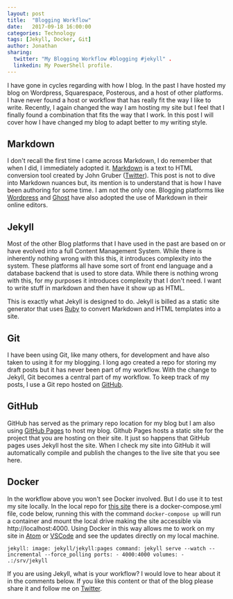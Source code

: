```yaml
---
layout: post
title:  "Blogging Workflow"
date:   2017-09-18 16:00:00
categories: Technology
tags: [Jekyll, Docker, Git]
author: Jonathan
sharing:
  twitter: "My Blogging Workflow #blogging #jekyll" .
  linkedin: My PowerShell profile.
---
```

I have gone in cycles regarding with how I blog. In the past I have hosted my blog on Wordpress, Squarespace, Posterous, and a host of other platforms. I have never found a host or workflow that has really fit the way I like to write. Recently, I again changed the way I am hosting my site but I feel that I finally found a combination that fits the way that I work. In this post I will cover how I have changed my blog to adapt better to my writing style.

## Markdown
I don't recall the first time I came across Markdown, I do remember that when I did, I immediately adopted it. [Markdown](//daringfireball.net/projects/markdown/) is a text to HTML conversion tool created by John Gruber ([Twitter](//twitter.com/daringfireball)). This post is not to dive into Markdown nuances but, its mention is to understand that is how I have been authoring for some time. I am not the only one. Blogging platforms like [Wordpress](//wordpress.com) and [Ghost](//ghost.org) have also adopted the use of Markdown in their online editors.

## Jekyll
Most of the other Blog platforms that I have used in the past are based on or have evolved into a full Content Management System. While there is inherently nothing wrong with this this, it introduces complexity into the system. These platforms all have some sort of front end language and a database backend that is used to store data. While there is nothing wrong with this, for my purposes it introduces complexity that I don't need. I want to write stuff in markdown and then have it show up as HTML.

This is exactly what Jekyll is designed to do. Jekyll is billed as a static site generator that uses [Ruby](https://www.ruby-lang.org/en/) to convert Markdown and HTML templates into a site.

## Git
I have been using Git, like many others, for development and have also taken to using it for my blogging. I long ago created a repo for storing my draft posts but it has never been part of my workflow. With the change to Jekyll, Git becomes a central part of my workflow. To keep track of my posts, I use a Git repo hosted on [GitHub](http://github.com).

## GitHub
GitHub has served as the primary repo location for my blog but I am also using [GitHub Pages](https://pages.github.com/) to host my blog. Github Pages hosts a static site for the project that you are hosting on their site. It just so happens that GitHub pages uses Jekyll host the site. When I check my site into GitHub it will automatically compile and publish the changes to the live site that you see here.

## Docker
In the workflow above you won't see Docker involved. But I do use it to test my site locally. In the local repo for [this site](https://github.com/jgardner04/jgardner04.github.io) there is a docker-compose.yml file, code below, running this with the command `docker-compose up` will run a container and mount the local drive making the site accessible via http://localhost:4000. Using Docker in this way allows me to work on my site in [Atom](http://atom.io) or [VSCode](https://code.visualstudio.com/) and see the updates directly on my local machine.

`
jekyll:
    image: jekyll/jekyll:pages
    command: jekyll serve --watch --incremental --force_polling
    ports:
        - 4000:4000
    volumes:
        - .:/srv/jekyll
`

If you are using Jekyll, what is your workflow? I would love to hear about it in the comments below. If you like this content or that of the blog please share it and follow me on [Twitter](https://twitter.com/jgardner04).
